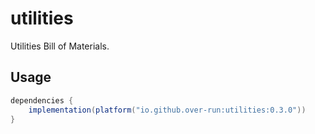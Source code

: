 # utilities

Utilities Bill of Materials.

## Usage

```groovy
dependencies {
    implementation(platform("io.github.over-run:utilities:0.3.0"))
}
```
